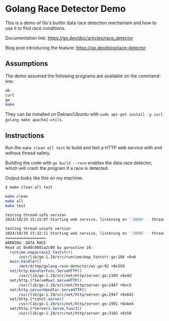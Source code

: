 # Golang Race Detector Demo

This is a demo of Go's builtin data race detection mechanism and how to use it to find race conditions.

Documentation link: <https://go.dev/doc/articles/race_detector>

Blog post introducing the feature: <https://go.dev/blog/race-detector>

## Assumptions

The demo assumed the following programs are available on the command-line:

```sh
ab
curl
go
make
```

They can be installed on Debian/Ubuntu with `sudo apt-get install -y curl golang make apache2-utils`.

## Instructions

Run the `make clean all test` to build and test a HTTP web service with and without thread safety.

Building the code with `go build --race` enables the data race detector, which will crash the program if a race is detected.

Output looks like this on my machine:

```sh
$ make clean all test

make clean
make all
make test

testing thread-safe version
2024/10/29 15:32:07 Starting web service, listening on ':8080' - thread safe: true

testing thread-unsafe version
2024/10/29 15:32:11 Starting web service, listening on ':8080' - thread safe: false
==================
WARNING: DATA RACE
Read at 0x00c0001a2c00 by goroutine 16:
  runtime.mapaccess2_faststr()
      /usr/lib/go-1.19/src/runtime/map_faststr.go:108 +0x0
  main.handler()
      /mnt/d/tmp/golang-race-detector/ws.go:92 +0x559
  net/http.HandlerFunc.ServeHTTP()
      /usr/lib/go-1.19/src/net/http/server.go:2109 +0x4d
  net/http.(*ServeMux).ServeHTTP()
      /usr/lib/go-1.19/src/net/http/server.go:2487 +0xc5
  net/http.serverHandler.ServeHTTP()
      /usr/lib/go-1.19/src/net/http/server.go:2947 +0x641
  net/http.(*conn).serve()
      /usr/lib/go-1.19/src/net/http/server.go:1991 +0xbe4
  net/http.(*Server).Serve.func3()
      /usr/lib/go-1.19/src/net/http/server.go:3102 +0x58

```

